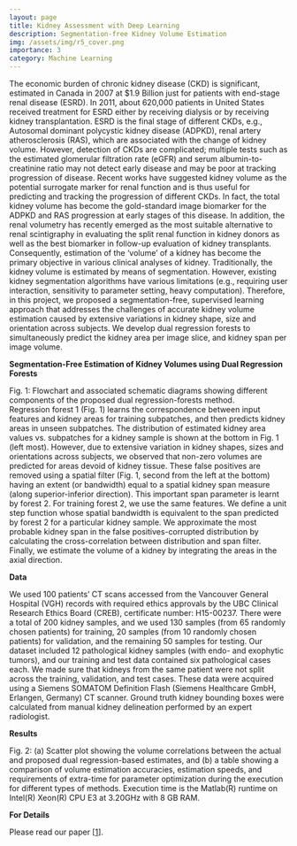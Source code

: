 ```yaml
---
layout: page
title: Kidney Assessment with Deep Learning
description: Segmentation-free Kidney Volume Estimation
img: /assets/img/r5_cover.png
importance: 3
category: Machine Learning
---
```


The economic burden of chronic kidney disease (CKD) is significant, estimated in Canada in 2007 at $1.9 Billion just for patients with end-stage renal disease (ESRD). In 2011, about 620,000 patients in United States received treatment for ESRD either by receiving dialysis or by receiving kidney transplantation. ESRD is the final stage of different CKDs, e.g., Autosomal dominant polycystic kidney disease (ADPKD), renal artery atherosclerosis (RAS), which are associated with the change of kidney volume. However, detection of CKDs are complicated; multiple tests such as the estimated glomerular filtration rate (eGFR) and serum albumin-to-creatinine ratio may not detect early disease and may be poor at tracking progression of disease. Recent works have suggested kidney volume as the potential surrogate marker for renal function and is thus useful for predicting and tracking the progression of different CKDs. In fact, the total kidney volume has become the gold-standard image biomarker for the ADPKD and RAS progression at early stages of this disease. In addition, the renal volumetry has recently emerged as the most suitable alternative to renal scintigraphy in evaluating the split renal function in kidney donors as well as the best biomarker in follow-up evaluation of kidney transplants. Consequently, estimation of the ‘volume’ of a kidney has become the primary objective in various clinical analyses of kidney. Traditionally, the kidney volume is estimated by means of segmentation. However, existing kidney segmentation algorithms have various limitations (e.g., requiring user interaction, sensitivity to parameter setting, heavy computation). Therefore, in this project, we proposed a segmentation-free, supervised learning approach that addresses the challenges of accurate kidney volume estimation caused by extensive variations in kidney shape, size and orientation across subjects. We develop dual regression forests to simultaneously predict the kidney area per image slice, and kidney span per image volume. 

<strong>Segmentation-Free Estimation of Kidney Volumes using Dual Regression Forests</strong>

<div class="row">
    <div class="col-sm mt-3 mt-md-0">
        <img class="img-fluid rounded z-depth-1" src="{{ '/assets/img/r5_fig1.png' | relative_url }}" alt="" title="example image"/>
    </div>
</div>
<div class="caption">
    Fig. 1: Flowchart and associated schematic diagrams showing different components of the proposed dual regression-forests method.
</div>
Regression forest 1 (Fig. 1) learns the correspondence between input features and kidney areas for training subpatches, and then predicts kidney areas in unseen subpatches. The distribution of estimated kidney area values vs. subpatches for a kidney sample is shown at the bottom in Fig. 1 (left most). However, due to extensive variation in kidney shapes, sizes and orientations across subjects, we observed that non-zero volumes are predicted for areas devoid of kidney tissue. These false positives are removed using a spatial filter (Fig. 1, second from the left at the bottom) having an extent (or bandwidth) equal to a spatial kidney span measure (along superior-inferior direction). This important span parameter is learnt by forest 2. For training forest 2, we use the same features. We define a unit step function whose spatial bandwidth is equivalent to the span predicted by forest 2 for a particular kidney sample. We approximate the most probable kidney span in the false positives-corrupted distribution by calculating the cross-correlation between distribution and span filter. Finally, we estimate the volume of a kidney by integrating the areas in the axial direction.


<strong>Data</strong>

We used 100 patients’ CT scans accessed from the Vancouver General Hospital (VGH) records with required ethics approvals by the UBC Clinical Research Ethics Board (CREB), certificate number: H15-00237. There were a total of 200 kidney samples, and we used 130 samples (from 65 randomly chosen patients) for training, 20 samples (from 10 randomly chosen patients) for validation, and the remaining 50 samples for testing. Our dataset included 12 pathological
kidney samples (with endo- and exophytic tumors), and our training and test data contained six pathological cases each. We made sure that kidneys from the same patient were not split across the training, validation, and test cases. These data were acquired using a Siemens SOMATOM Definition Flash
(Siemens Healthcare GmbH, Erlangen, Germany) CT scanner. Ground truth kidney bounding boxes were calculated from manual kidney delineation performed by an expert radiologist.


<strong>Results</strong>

<div class="row">
    <div class="col-sm mt-3 mt-md-0">
        <img class="img-fluid rounded z-depth-1" src="{{ '/assets/img/dual_regression_results.png' | relative_url }}" alt="" title="example image"/>
    </div>
</div>
<div class="caption">
    Fig. 2: (a) Scatter plot showing the volume correlations between the actual and proposed dual regression-based estimates, and (b) a table showing a comparison of volume estimation accuracies, estimation speeds, and requirements of extra-time for parameter optimization during the execution for different types of methods. Execution time is the Matlab(R) runtime on Intel(R) Xeon(R) CPU E3 at 3.20GHz with 8 GB RAM.
</div>

<strong>For Details</strong>

Please read our paper [[1](https://link.springer.com/chapter/10.1007/978-3-319-47157-0_19)].
